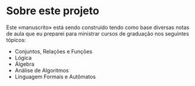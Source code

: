 # Sobre este projeto

Este «manuscrito» está sendo construído tendo como base diversas notas de aula que eu preparei para ministrar cursos de graduação nos seguintes tópicos:

* Conjuntos, Relações e Funções
* Lógica
* Álgebra
* Análise de Algoritmos
* Linguagem Formais e Autômatos
